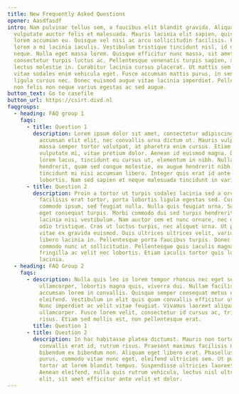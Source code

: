 ```yaml
---
title: New Frequently Asked Questions
opener: Aasdfasdf
intro: Nam pulvinar tellus sem, a faucibus elit blandit gravida. Aliquam
  vulputate auctor felis et malesuada. Mauris lacinia elit sapien, quis blandit
  lorem accumsan eu. Quisque vel nisi ac arcu sollicitudin facilisis. Fusce vel
  lorem a mi lacinia iaculis. Vestibulum tristique tincidunt nisl, id dignissim
  neque. Nulla eget massa lorem. Quisque efficitur nunc massa, sit amet
  consectetur turpis luctus ac. Pellentesque venenatis turpis sapien, a pretium
  lectus molestie in. Curabitur lacinia cursus placerat. Ut mattis sem nunc,
  vitae sodales enim vehicula eget. Fusce accumsan mattis purus, in semper
  ligula cursus nec. Donec euismod augue vitae lacinia imperdiet. Pellentesque
  non felis non neque varius egestas ac sed augue.
button_text: Go to casefile
button_url: https://csirt.divd.nl
faqgroups:
  - heading: FAQ group 1
    faqs:
      - title: Question 1
        description: Lorem ipsum dolor sit amet, consectetur adipiscing elit. Ut
          accumsan elit elit, nec convallis urna dictum ut. Mauris vulputate
          massa semper tortor volutpat, at pharetra enim cursus. Etiam nec
          vulputate mi, vitae pretium dolor. Aenean id euismod magna. Donec
          lorem lacus, tincidunt eu cursus ut, elementum in nibh. Nullam
          hendrerit, quam sed congue molestie, ex augue hendrerit nibh, vitae
          tincidunt mi nisi accumsan libero. Integer quis erat id ante mattis
          lobortis. Nam sed sapien et neque malesuada tincidunt in varius massa.
      - title: Question 2
        description: Proin a tortor ut turpis sodales lacinia sed a orci. Vivamus
          facilisis erat tortor, porta lobortis ligula egestas sed. Curabitur id
          commodo ipsum, sed feugiat nulla. Nulla quis feugiat urna. Suspendisse
          eget consequat turpis. Morbi commodo dui sed turpis hendrerit, eget
          lacinia nisi vestibulum. Nam auctor sem et nunc ornare, nec ultrices
          odio tristique. Cras ut luctus turpis, nec aliquet urna. Ut porttitor
          vitae ex gravida euismod. Duis ultrices ultrices velit, varius dapibus
          libero lacinia in. Pellentesque porta faucibus turpis. Donec egestas
          commodo nunc ut sollicitudin. Pellentesque quis iaculis magna. Sed
          fringilla ac velit nec lobortis. Etiam iaculis tortor quis lobortis
          lacinia.
  - heading: FAQ Group 2
    faqs:
      - description: Nulla quis leo in lorem tempor rhoncus nec eget sem. Morbi nec diam
          ullamcorper, lobortis magna quis, viverra dui. Nullam facilisis
          accumsan lorem in convallis. Quisque semper consequat metus eu
          eleifend. Vestibulum in elit quis quam convallis efficitur ut et enim.
          Nunc imperdiet ac velit vitae feugiat. Vivamus laoreet aliquam
          ullamcorper. Fusce lorem velit, consectetur id cursus ac, tristique eu
          risus. Etiam sed mollis est, non pellentesque erat.
        title: Question 1
      - title: Question 2
        description: In hac habitasse platea dictumst. Mauris non tortor blandit,
          convallis erat id, rutrum risus. Praesent maximus facilisis nisi, eu
          bibendum ex bibendum non. Aliquam eget libero erat. Phasellus lorem
          purus, commodo vitae nunc eget, eleifend ultricies sem. Ut pulvinar
          tortor at lorem blandit tempus. Suspendisse ultricies laoreet aliquet.
          Aenean eleifend, nulla quis rutrum vehicula, lectus nisl ultricies
          elit, sit amet efficitur ante velit et dolor.
---
```

